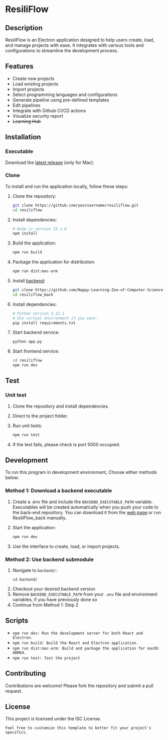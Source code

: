 # ResiliFlow

## Description

ResiliFlow is an Electron application designed to help users create, load, and manage projects with ease. It integrates with various tools and configurations to streamline the development process.

## Features

- Create new projects
- Load existing projects
- Import projects
- Select programming languages and configurations
- Generate pipeline using pre-defined templates
- Edit pipelines
- Integrate with Github CI/CD actions
- Visualize security report
- ~~Learning Hub~~

## Installation

### Executable

Download the [latest release]() (only for Mac).

### Clone

To install and run the application locally, follow these steps:

1. Clone the repository:

   ```sh
   git clone https://github.com/yourusername/resiliflow.git
   cd resiliflow
   ```

2. Install dependencies:

    ```sh
    # Node.js version 23.1.0
    npm install
    ```

3. Build the application:

   ```sh
   npm run build
   ```

4. Package the application for distribution:

    ```sh
    npm run dist:mac-arm
    ```

5. Install [backend](https://github.com/Happy-Learning-Zoo-of-Computer-Science/ResiliFlow_back):
    ```sh
    git clone https://github.com/Happy-Learning-Zoo-of-Computer-Science/ResiliFlow_back.git
    cd resiliflow_back
    ```

6. Install dependencies:
    ```sh
    # Python version 3.12.1
    # Use virtual environment if you want.
    pip install requirements.txt
    ```

7. Start backend service:
    ```sh
    python app.py
    ```

8. Start frontend service:
    ```sh
    cd resiliflow
    npm run dev
    ```

## Test

### Unit test
1. Clone the repository and install dependencies.

2. Direct to the project folder.

3. Run unit tests:
    ```sh
    npm run test
    ```

4. If the test fails, please check is port 5000 occupied.

## Development

To run this program in development environment, Choose either methods below:

### Method 1: Download a backend executable

1. Create a .env file and include the `BACKEND_EXECUTABLE_PATH` variable. Executables will be created automatically when you push your code to the back-end repository. You can download it from the [web page](https://github.com/Happy-Learning-Zoo-of-Computer-Science/ResiliFlow_back/actions) or run ResiliFlow_back manually.

2. Start the application:

    ```sh
    npm run dev
    ```

3. Use the interface to create, load, or import projects.

### Method 2: Use backend submodule

1. Navigate to `backend/`:
   ```shell
   cd backend/
   ```
2. Checkout your desired backend version
3. Remove `BACKEND_EXECUTABLE_PATH` from your `.env` file and environment variables, if you have previously done so
4. Continue from Method 1: Step 2

## Scripts

- `npm run dev: Run the development server for both React and Electron.`
- `npm run build: Build the React and Electron application.`
- `npm run dist:mac-arm: Build and package the application for macOS ARM64.`
- `npm run test: Test the project`

## Contributing

Contributions are welcome! Please fork the repository and submit a pull request.

## License

This project is licensed under the ISC License.

```text
Feel free to customize this template to better fit your project's specifics.
```
